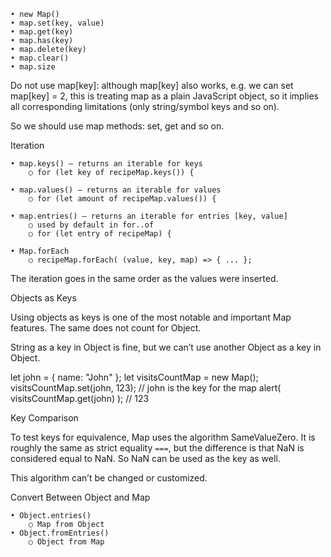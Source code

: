 	• new Map()
	• map.set(key, value)
	• map.get(key)
	• map.has(key)
	• map.delete(key)
	• map.clear()
	• map.size

Do not use map[key]: although map[key] also works, e.g. we can set map[key] = 2, this is treating map as a plain JavaScript object, so it implies all corresponding limitations (only string/symbol keys and so on).

So we should use map methods: set, get and so on.

Iteration

	• map.keys() – returns an iterable for keys
		○ for (let key of recipeMap.keys()) {
	
	• map.values() – returns an iterable for values
		○ for (let amount of recipeMap.values()) {
	
	• map.entries() – returns an iterable for entries [key, value]
		○ used by default in for..of
		○ for (let entry of recipeMap) {
	
	• Map.forEach
		○ recipeMap.forEach( (value, key, map) => { ... };

The iteration goes in the same order as the values were inserted.

Objects as Keys

Using objects as keys is one of the most notable and important Map features. The same does not count for Object. 

String as a key in Object is fine, but we can’t use another Object as a key in Object.

let john = { name: "John" };
let visitsCountMap = new Map();
visitsCountMap.set(john, 123); // john is the key for the map
alert( visitsCountMap.get(john) ); // 123


Key Comparison

To test keys for equivalence, Map uses the algorithm SameValueZero. It is roughly the same as strict equality `===`, but the difference is that NaN is considered equal to NaN. So NaN can be used as the key as well.

This algorithm can’t be changed or customized.


Convert Between Object and Map

	• Object.entries()
		○ Map from Object
	• Object.fromEntries()
		○ Object from Map
